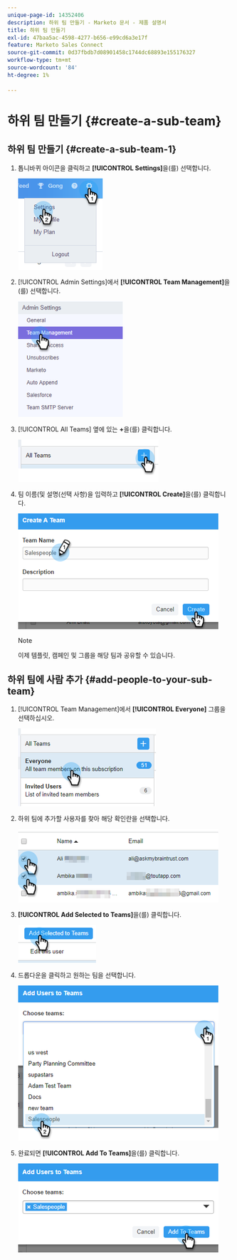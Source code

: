 ```yaml
---
unique-page-id: 14352406
description: 하위 팀 만들기 - Marketo 문서 - 제품 설명서
title: 하위 팀 만들기
exl-id: 47baa5ac-4598-4277-b656-e99cd6a3e17f
feature: Marketo Sales Connect
source-git-commit: 0d37fbdb7d08901458c1744dc68893e155176327
workflow-type: tm+mt
source-wordcount: '84'
ht-degree: 1%

---
```


# 하위 팀 만들기 {#create-a-sub-team}

## 하위 팀 만들기 {#create-a-sub-team-1}

1. 톱니바퀴 아이콘을 클릭하고 **[!UICONTROL Settings]**&#x200B;을(를) 선택합니다.

   ![](assets/one-1.png)

1. [!UICONTROL Admin Settings]에서 **[!UICONTROL Team Management]**&#x200B;을(를) 선택합니다.

   ![](assets/two-1.png)

1. [!UICONTROL All Teams] 옆에 있는 **+**&#x200B;을(를) 클릭합니다.

   ![](assets/three-1.png)

1. 팀 이름(및 설명(선택 사항)을 입력하고 **[!UICONTROL Create]**&#x200B;을(를) 클릭합니다.

   ![](assets/four-1.png)

   >[!NOTE]
   >
   >이제 템플릿, 캠페인 및 그룹을 해당 팀과 공유할 수 있습니다.

## 하위 팀에 사람 추가 {#add-people-to-your-sub-team}

1. [!UICONTROL Team Management]에서 **[!UICONTROL Everyone]** 그룹을 선택하십시오.

   ![](assets/five-1.png)

1. 하위 팀에 추가할 사용자를 찾아 해당 확인란을 선택합니다.

   ![](assets/six.png)

1. **[!UICONTROL Add Selected to Teams]**&#x200B;을(를) 클릭합니다.

   ![](assets/seven.png)

1. 드롭다운을 클릭하고 원하는 팀을 선택합니다.

   ![](assets/eight.png)

1. 완료되면 **[!UICONTROL Add To Teams]**&#x200B;을(를) 클릭합니다.

   ![](assets/nine.png)
